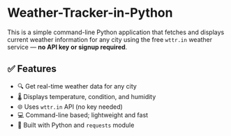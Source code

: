 # Weather-Tracker-in-Python


This is a simple command-line Python application that fetches and displays current weather information for any city using the free `wttr.in` weather service — **no API key or signup required**.

## ✅ Features

- 🔍 Get real-time weather data for any city
- 🌡️ Displays temperature, condition, and humidity
- 🌐 Uses `wttr.in` API (no key needed)
- 💻 Command-line based; lightweight and fast
- 🐍 Built with Python and `requests` module
